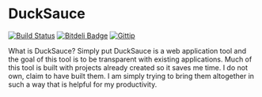 DuckSauce 
==========
[![Build Status](https://travis-ci.org/fassetar/DuckSauce.svg?branch=master)](https://travis-ci.org/fassetar/DuckSauce) [![Bitdeli Badge](https://d2weczhvl823v0.cloudfront.net/fassetar/ducksauce/trend.png)](https://bitdeli.com/free "Bitdeli Badge") <a href="https://www.gittip.com/fassetar/"><img src="http://img.shields.io/gittip/fassetar.png" alt="Gittip"></a>

What is DuckSauce?
Simply put DuckSauce is a web application tool and the goal of this tool is to be transparent with existing applications. Much of this tool is built with projects already created so it saves me time. I do not own, claim to have built them. I am simply trying to bring them altogether in such a way that is helpful for my productivity.


